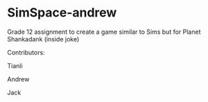 # SimSpace-andrew
Grade 12 assignment to create a game similar to Sims but for Planet Shankadank (inside joke)

Contributors:

Tianli

Andrew

Jack
